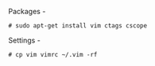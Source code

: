 Packages -

    # sudo apt-get install vim ctags cscope


Settings -

    # cp vim vimrc ~/.vim -rf
